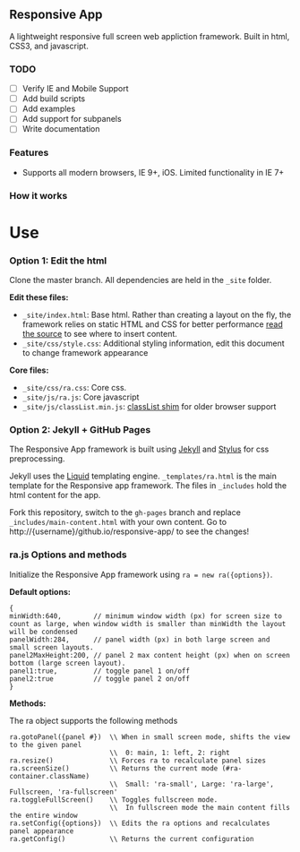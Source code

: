 Responsive App
---
A lightweight responsive full screen web appliction framework.
Built in html, CSS3, and javascript.

### TODO
 - [ ] Verify IE and Mobile Support
 - [ ] Add build scripts
 - [ ] Add examples
 - [ ] Add support for subpanels
 - [ ] Write documentation

### Features
 - Supports all modern browsers, IE 9+, iOS. Limited functionality in IE 7+

### How it works

Use
===
### Option 1: Edit the html

Clone the master branch. All dependencies are held in the `_site` folder.

**Edit these files:**
 - `_site/index.html`: Base html. Rather than creating a layout on the fly, the framework relies on static HTML and CSS for better performance [read the source](http://github.com/fgassert/responsive-app/_site/index.html) to see where to insert content.
 - `_site/css/style.css`: Additional styling information, edit this document to change framework appearance

**Core files:**
 - `_site/css/ra.css`: Core css.
 - `_site/js/ra.js`: Core javascript
 - `_site/js/classList.min.js`: [classList shim](https://github.com/eligrey/classList.js/blob/master/classList.js) for older browser support

### Option 2: Jekyll + GitHub Pages

The Responsive App framework is built using [Jekyll](http://jekyllrb.com) and [Stylus](http://learnboost.github.io/stylus/) for css preprocessing.

Jekyll uses the [Liquid](http://liquidmarkup.org) templating engine.
`_templates/ra.html` is the main template for the Responsive app framework.
The files in `_includes` hold the html content for the app.

Fork this repository, switch to the `gh-pages` branch and replace `_includes/main-content.html` with your own content.
Go to http://{username}/github.io/responsive-app/ to see the changes!

### ra.js Options and methods

Initialize the Responsive App framework using `ra = new ra({options})`.

**Default options:**
```
{
minWidth:640,        // minimum window width (px) for screen size to count as large, when window width is smaller than minWidth the layout will be condensed
panelWidth:284,      // panel width (px) in both large screen and small screen layouts.
panel2MaxHeight:200, // panel 2 max content height (px) when on screen bottom (large screen layout).
panel1:true,         // toggle panel 1 on/off
panel2:true          // toggle panel 2 on/off
}
```

**Methods:**

The ra object supports the following methods
```
ra.gotoPanel({panel #})  \\ When in small screen mode, shifts the view to the given panel
                         \\  0: main, 1: left, 2: right
ra.resize()              \\ Forces ra to recalculate panel sizes
ra.screenSize()          \\ Returns the current mode (#ra-container.className)
                         \\  Small: 'ra-small', Large: 'ra-large', Fullscreen, 'ra-fullscreen'
ra.toggleFullScreen()    \\ Toggles fullscreen mode. 
                         \\  In fullscreen mode the main content fills the entire window
ra.setConfig({options})  \\ Edits the ra options and recalculates panel appearance
ra.getConfig()           \\ Returns the current configuration
```




